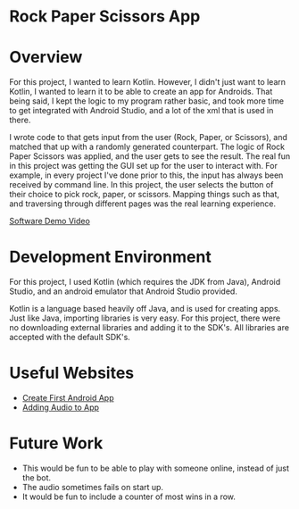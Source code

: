 # Rock Paper Scissors App

# Overview

For this project, I wanted to learn Kotlin. However, I didn't just want to learn Kotlin, I wanted to learn it to be able to create an app for Androids.  That being said,
I kept the logic to my program rather basic, and took more time to get integrated with Android Studio, and a lot of the xml that is used in there.

I wrote code to that gets input from the user (Rock, Paper, or Scissors), and matched that up with a randomly generated counterpart. The logic of Rock Paper Scissors was
applied, and the user gets to see the result. The real fun in this project was getting the GUI set up for the user to interact with. For example, in every project I've
done prior to this, the input has always been received by command line. In this project, the user selects the button of their choice to pick rock, paper, or scissors.
Mapping things such as that, and traversing through different pages was the real learning experience.



[Software Demo Video](https://youtu.be/UgtmQ8ulXAA)

# Development Environment

For this project, I used Kotlin (which requires the JDK from Java), Android Studio, and an android emulator that Android Studio provided.

Kotlin is a language based heavily off Java, and is used for creating apps. Just like Java, importing libraries is very easy. For this project,
there were no downloading external libraries and adding it to the SDK's. All libraries are accepted with the default SDK's.

# Useful Websites

* [Create First Android App](https://developer.android.com/training/basics/firstapp)
* [Adding Audio to App](https://developer.android.com/guide/topics/media/mediaplayer)

# Future Work

* This would be fun to be able to play with someone online, instead of just the bot.
* The audio sometimes fails on start up.
* It would be fun to include a counter of most wins in a row.
